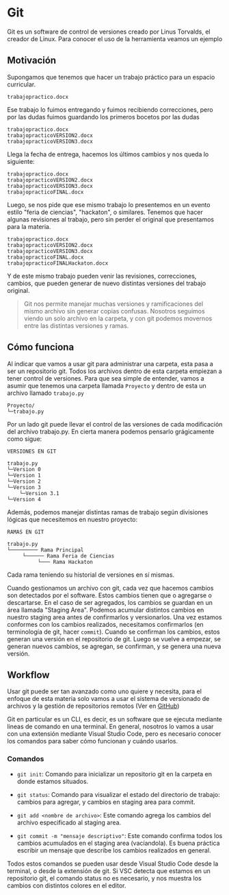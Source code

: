 # Git

Git es un software de control de versiones creado por Linus Torvalds, el creador de Linux. Para conocer el uso de la herramienta veamos un ejemplo

## Motivación
Supongamos que tenemos que hacer un trabajo práctico para un espacio curricular.
```
trabajopractico.docx
```
Ese trabajo lo fuimos entregando y fuimos recibiendo correcciones, pero por las dudas fuimos guardando los primeros bocetos por las dudas
```
trabajopractico.docx
trabajopracticoVERSION2.docx
trabajopracticoVERSION3.docx
```
Llega la fecha de entrega, hacemos los últimos cambios y nos queda lo siguiente:

```
trabajopractico.docx
trabajopracticoVERSION2.docx
trabajopracticoVERSION3.docx
trabajopracticoFINAL.docx
```

Luego, se nos pide que ese mismo trabajo lo presentemos en un evento estilo "feria de ciencias", "hackaton", o similares. Tenemos que hacer algunas revisiones al trabajo, pero sin perder el original que presentamos para la materia.
```
trabajopractico.docx
trabajopracticoVERSION2.docx
trabajopracticoVERSION3.docx
trabajopracticoFINAL.docx
trabajopracticoFINALHackaton.docx
```
Y de este mismo trabajo pueden venir las revisiones, correcciones, cambios, que pueden generar de nuevo distintas versiones del trabajo original.

> Git nos permite manejar muchas versiones y ramificaciones del mismo archivo sin generar copias confusas. Nosotros seguimos viendo un solo archivo en la carpeta, y con git podemos movernos entre las distintas versiones y ramas.

## Cómo funciona
Al indicar que vamos a usar git para administrar una carpeta, esta pasa a ser un repositorio git. Todos los archivos dentro de esta carpeta empiezan a tener control de versiones. Para que sea simple de entender, vamos a asumir que tenemos una carpeta llamada ```Proyecto``` y dentro de esta un archivo llamado ```trabajo.py```
```
Proyecto/
└─trabajo.py
```
Por un lado git puede llevar el control de las versiones de cada modificación del archivo trabajo.py. En cierta manera podemos pensarlo grágicamente como sigue:
```
VERSIONES EN GIT

trabajo.py
└─Version 0
└─Version 1
└─Version 2
└─Version 3
    └─Version 3.1
└─Version 4
```
Además, podemos manejar distintas ramas de trabajo según divisiones lógicas que necesitemos en nuestro proyecto:
```
RAMAS EN GIT

trabajo.py
└───────── Rama Principal
     └────── Rama Feria de Ciencias
          └─── Rama Hackaton
```
Cada rama teniendo su historial de versiones en sí mismas.

Cuando gestionamos un archivo con git, cada vez que hacemos cambios son detectados por el software. Estos cambios tienen que o agregarse o descartarse. En el caso de ser agregados, los cambios se guardan en un área llamada "Staging Area". Podemos acumular distintos cambios en nuestro staging area antes de confirmarlos y versionarlos. Una vez estamos conformes con los cambios realizados, necesitamos confirmarlos (en terminología de git, hacer ```commit```). Cuando se confirman los cambios, estos generan una versión en el repositorio de git. Luego se vuelve a empezar, se generan nuevos cambios, se agregan, se confirman, y se genera una nueva versión.

## Workflow
Usar git puede ser tan avanzado como uno quiere y necesita, para el enfoque de esta materia solo vamos a usar el sistema de versionado de archivos y la gestión de repositorios remotos (Ver en [GitHub](./github.md))

Git en particular es un CLI, es decir, es un software que se ejecuta mediante lineas de comando en una terminal. En general, nosotros lo vamos a usar con una extensión mediante Visual Studio Code, pero es necesario conocer los comandos para saber cómo funcionan y cuándo usarlos.

### Comandos

* ``` git init ```: Comando para inicializar un repositorio git en la carpeta en donde estamos situados.

* ```git status```: Comando para visualizar el estado del directorio de trabajo: cambios para agregar, y cambios en staging area para commit.

* ```git add <nombre de archivo>```: Este comando agrega los cambios del archivo especificado al staging area.

* ```git commit -m "mensaje descriptivo"```: Este comando confirma todos los cambios acumulados en el staging area (vacíandola). Es buena práctica escribir un mensaje que describe los cambios realizados en general.


Todos estos comandos se pueden usar desde Visual Studio Code desde la terminal, o desde la extensión de git. Si VSC detecta que estamos en un repositorio git, el comando status no es necesario, y nos muestra los cambios con distintos colores en el editor.
